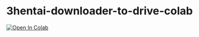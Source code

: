 # 3hentai-downloader-to-drive-colab

<a href="https://colab.research.google.com/github/zoeebe05/3hentai-downloader-to-drive-colab/blob/main/hentaidl.ipynb" target="_parent"><img src="https://colab.research.google.com/assets/colab-badge.svg" alt="Open In Colab"/></a>
